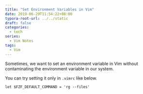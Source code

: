 ```yaml
---
title: "Set Environment Variables in Vim"
date: 2019-06-29T11:54:22+08:00
typora-root-url: ../../static
draft: false
categories:
  - tech
series:
  - Vim Notes
tags:
  - Vim
---
```

Sometimes, we want to set an environment variable in Vim without contaminating the environment variable in our system.

You can try setting it only in `.vimrc` like below.

```shell
let $FZF_DEFAULT_COMMAND = 'rg --files'
```

